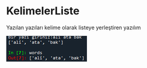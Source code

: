 # KelimelerListe
Yazılan yazıları kelime olarak listeye yerleştiren yazılım


![The San Juan Mountains are beautiful!](ekran3.PNG "San Juan Mountains")
